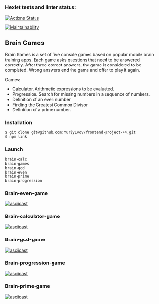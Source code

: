 ### Hexlet tests and linter status:
[![Actions Status](https://github.com/YuriyLvov/frontend-project-44/workflows/hexlet-check/badge.svg)](https://github.com/YuriyLvov/frontend-project-44/actions)

[![Maintainability](https://api.codeclimate.com/v1/badges/a49fba33b9167536f2aa/maintainability)](https://codeclimate.com/github/YuriyLvov/frontend-project-44/maintainability)

## Brain Games
Brain Games is a set of five console games based on popular mobile brain training apps. Each game asks questions that need to be answered correctly. After three correct answers, the game is considered to be completed. Wrong answers end the game and offer to play it again. 

Games:
- Calculator. Arithmetic expressions to be evaluated.
- Progression. Search for missing numbers in a sequence of numbers.
- Definition of an even number.
- Finding the Greatest Common Divisor.
- Definition of a prime number.

### Installation
```
$ git clone git@github.com:YuriyLvov/frontend-project-44.git
$ npm link
```
### Launch
```
brain-calc
brain-games
brain-gcd
brain-even
brain-prime
brain-progression
```

### Brain-even-game
[![asciicast](https://asciinema.org/a/559908.svg)](https://asciinema.org/a/559908)

### Brain-calculator-game
[![asciicast](https://asciinema.org/a/qUWRedVEHzhWwU9QyscUnicny.svg)](https://asciinema.org/a/qUWRedVEHzhWwU9QyscUnicny)

### Brain-gcd-game
[![asciicast](https://asciinema.org/a/zzNiTnihvnzog5tgf8QHzug0a.svg)](https://asciinema.org/a/zzNiTnihvnzog5tgf8QHzug0a)

### Brain-progression-game
[![asciicast](https://asciinema.org/a/O3k1H88Rl9dN4M83isERnJR9U.svg)](https://asciinema.org/a/O3k1H88Rl9dN4M83isERnJR9U)

### Brain-prime-game
[![asciicast](https://asciinema.org/a/NQkYbbLluswD6H6jgLnmjSpfL.svg)](https://asciinema.org/a/NQkYbbLluswD6H6jgLnmjSpfL)